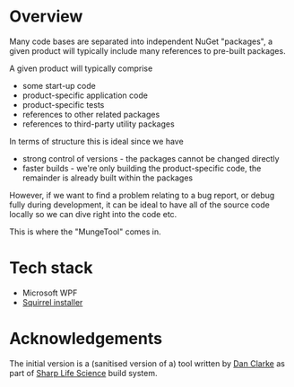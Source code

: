 # Overview
Many code bases are separated into independent NuGet "packages", a given product will typically include many references to pre-built packages.

A given product will typically comprise
- some start-up code
- product-specific application code
- product-specific tests
- references to other related packages
- references to third-party utility packages

In terms of structure this is ideal since we have
- strong control of versions - the packages cannot be changed directly
- faster builds - we're only building the product-specific code, the remainder is already built within the packages

However, if we want to find a problem relating to a bug report, or debug fully during development, it can be ideal to have all of the source code locally so we can dive right into the  code etc.

This is where the "MungeTool" comes in.

# Tech stack
- Microsoft WPF
- [Squirrel installer](https://github.com/Squirrel/Squirrel.Windows)

# Acknowledgements
The initial version is a (sanitised version of a) tool written by [Dan Clarke](https://github.com/dracan) as part of [Sharp Life Science](https://www.aqdrop.com/) build system.
